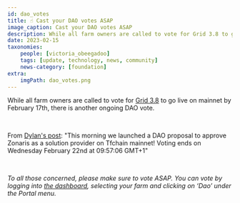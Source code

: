 ```yaml
---
id: dao_votes
title: ☝️ Cast your DAO votes ASAP
image_caption: Cast your DAO votes ASAP
description: While all farm owners are called to vote for Grid 3.8 to go live on mainnet by February 17th, there is another ongoing DAO vote. 
date: 2023-02-15
taxonomies:
    people: [victoria_obeegadoo]
    tags: [update, technology, news, community]
    news-category: [foundation]
extra:
    imgPath: dao_votes.png
---
```


While all farm owners are called to vote for [Grid 3.8](https://forum.threefold.io/t/threefold-grid-v3-8-release-notes/3757) to go live on mainnet by February 17th, there is another ongoing DAO vote. 

<br/>

From [Dylan's post](https://forum.threefold.io/t/dao-proposal-for-approving-zonaris-as-a-solution-provider-on-chain/3786): "This morning we launched a DAO proposal to approve Zonaris as a solution provider on Tfchain mainnet! Voting ends on Wednesday February 22nd at 09:57:06 GMT+1"

<br/>

_To all those concerned, please make sure to vote ASAP.  You can vote by logging into [the dashboard](https://dashboard.grid.tf/), selecting your farm and clicking on ‘Dao’ under the Portal menu._